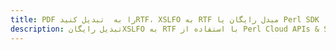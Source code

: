 ---title: PDF را به  تبدیل کنیدRTF، XSLFO به RTF مبدل رایگان یا Perl SDKdescription: تبدیل رایگانXSLFO به RTF با استفاده از Perl Cloud APIs & SDK همچنین اسناد PDF را در Cloud ایجاد، ویرایش و رندر کنید.---